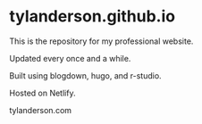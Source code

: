 # tylanderson.github.io
This is the repository for my professional website.

Updated every once and a while.

Built using blogdown, hugo, and r-studio.

Hosted on Netlify.

tylanderson.com
